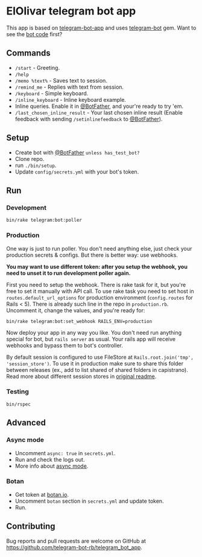 # ElOlivar telegram bot app


This app is based on [telegram-bot-app](https://github.com/telegram-bot-rb/telegram_bot_app) and uses [telegram-bot](https://github.com/telegram-bot-rb/telegram-bot) gem.
Want to see the [bot code](https://github.com/telegram-bot-rb/telegram_bot_app/blob/master/app/controllers/telegram_webhooks_controller.rb)
first?

## Commands

- `/start` - Greeting.
- `/help`
- `/memo %text%` - Saves text to session.
- `/remind_me` - Replies with text from session.
- `/keyboard` - Simple keyboard.
- `/inline_keyboard` - Inline keyboard example.
- Inline queries. Enable it in [@BotFather](https://telegram.me/BotFather),
  and your're ready to try 'em.
- `/last_chosen_inline_result` - Your last chosen inline result
  (Enable feedback with sending `/setinlinefeedback`
  to [@BotFather](https://telegram.me/BotFather)).

## Setup

- Create bot with [@BotFather](https://telegram.me/BotFather) `unless has_test_bot?`
- Clone repo.
- run `./bin/setup`.
- Update `config/secrets.yml` with your bot's token.

## Run

### Development

```
bin/rake telegram:bot:poller
```

### Production

One way is just to run poller. You don't need anything else, just check
your production secrets & configs. But there is better way: use webhooks.

__You may want to use different token: after you setup the webhook,
you need to unset it to run development poller again.__

First you need to setup the webhook. There is rake task for it,
but you're free to set it manually with API call.
To use rake task you need to set host in `routes.default_url_options`
for production environment (`config.routes` for Rails < 5).
There is already such line in the repo in `production.rb`.
Uncomment it, change the values, and you're ready for:

```
bin/rake telegram:bot:set_webhook RAILS_ENV=production
```

Now deploy your app in any way you like. You don't need run anything special for bot,
but `rails server` as usual. Your rails app will receive webhooks and bypass them
to bot's controller.

By default session is configured to use FileStore at `Rails.root.join('tmp', 'session_store')`.
To use it in production make sure to share this folder between releases
(ex., add to list shared of shared folders in capistrano).
Read more about different session stores in
[original readme](https://github.com/telegram-bot-rb/telegram-bot#session).

### Testing

```
bin/rspec
```

## Advanced

### Async mode

- Uncomment `async: true` in `secrets.yml`.
- Run and check the logs out.
- More info about [async mode](https://github.com/telegram-bot-rb/telegram-bot#async-mode).

### Botan

- Get token at [botan.io](http://botan.io/).
- Uncomment `botan` section in `secrets.yml` and update token.
- Run.

## Contributing

Bug reports and pull requests are welcome on GitHub at https://github.com/telegram-bot-rb/telegram_bot_app.
